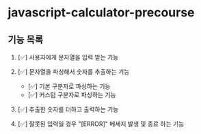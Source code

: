 # javascript-calculator-precourse

## 기능 목록

1. [✅] 사용자에게 문자열을 입력 받는 기능

2. [✅] 문자열을 파싱해서 숫자를 추출하는 기능

   - [✅] 기본 구분자로 파싱하는 기능
   - [✅] 커스텀 구분자로 파싱하는 기능

3. [✅] 추출한 숫자를 더하고 출력하는 기능

4. [✅] 잘못된 입력일 경우 "[ERROR]" 메세지 발생 및 종료 하는 기능

